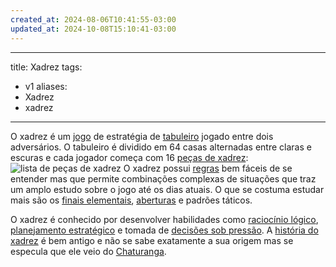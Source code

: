 ```yaml
---
created_at: 2024-08-06T10:41:55-03:00
updated_at: 2024-10-08T15:10:41-03:00
---
```

---
title: Xadrez
tags:
  - v1
aliases:
  - Xadrez
  - xadrez
----

O xadrez é um [jogo](../../../../../atomos/2024/07/08/Jogo.md) de estratégia de [tabuleiro](../../../../../atomos/2024/07/08/Jogo_de_tabuleiro.md) jogado entre dois adversários. O tabuleiro é dividido em 64 casas alternadas entre claras e escuras e cada jogador começa com 16 [peças de xadrez](../../../../../atomos/2024/07/08/Xadrez_Pecas.md):
![lista de peças de xadrez](../../../../../atomos/2024/07/08/Xadrez_Pecas.md#^lista-de-pecas)
O xadrez possui [regras](../../../../../atomos/2024/07/08/Xadrez_Regras.md) bem fáceis de se entender mas que permite combinações complexas de situações que traz um amplo estudo sobre o jogo até os dias atuais. O que se costuma estudar mais são os [finais elementais](../../../../../atomos/2024/07/06/Xadrez_Finais_elementais.md), [aberturas](../../../../../atomos/2024/07/26/Xadrez_Aberturas.md) e padrões táticos.

O xadrez é conhecido por desenvolver habilidades como [raciocínio lógico](../../../../../atomos/2024/07/26/Raciocinio_logico.md), [planejamento estratégico](../../../../../atomos/2024/07/26/Planejamento_estrategico.md) e tomada de [decisões sob pressão](../../../../../atomos/2024/07/08/Decisoes_sob_pressao.md). A [história do xadrez](../../../../../atomos/2024/07/08/Xadrez_Historia.md) é bem antigo e não se sabe exatamente a sua origem mas se especula que ele veio do [Chaturanga](../../../../../atomos/2024/07/08/Chaturanga.md).
